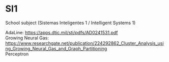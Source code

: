 # SI1
School subject (Sistemas Inteligentes 1 / Intelligent Systems 1)

AdaLine: https://apps.dtic.mil/sti/pdfs/AD0241531.pdf
<br>Growing Neural Gas: https://www.researchgate.net/publication/224292862_Cluster_Analysis_using_Growing_Neural_Gas_and_Graph_Partitioning
<br>Perceptron
